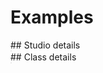 ---
---

# Examples


<div class="guide-col-half" markdown="1">
## Studio details
</div>
<div class="guide-col-half"><img
  srcset="{{site.zeplinurl}}/example 2x"
  style="border: 1px solid #ddd; border-radius: 3px;" />
</div>

<div class="guide-col-half" markdown="1">
## Class details
</div>
<div class="guide-col-half"><img
  srcset="{{site.zeplinurl}}/example 2x"
  style="border: 1px solid #ddd; border-radius: 3px;" />
</div>
